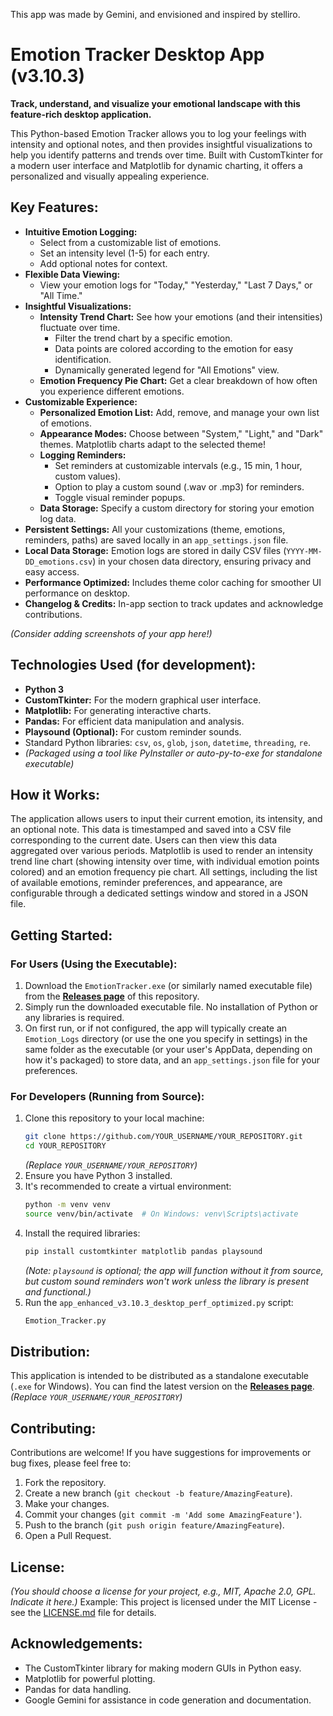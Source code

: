 This app was made by Gemini, and envisioned and inspired by stelliro.

# Emotion Tracker Desktop App (v3.10.3)

**Track, understand, and visualize your emotional landscape with this feature-rich desktop application.**

This Python-based Emotion Tracker allows you to log your feelings with intensity and optional notes, and then provides insightful visualizations to help you identify patterns and trends over time. Built with CustomTkinter for a modern user interface and Matplotlib for dynamic charting, it offers a personalized and visually appealing experience.

## Key Features:

*   **Intuitive Emotion Logging:**
    *   Select from a customizable list of emotions.
    *   Set an intensity level (1-5) for each entry.
    *   Add optional notes for context.
*   **Flexible Data Viewing:**
    *   View your emotion logs for "Today," "Yesterday," "Last 7 Days," or "All Time."
*   **Insightful Visualizations:**
    *   **Intensity Trend Chart:** See how your emotions (and their intensities) fluctuate over time.
        *   Filter the trend chart by a specific emotion.
        *   Data points are colored according to the emotion for easy identification.
        *   Dynamically generated legend for "All Emotions" view.
    *   **Emotion Frequency Pie Chart:** Get a clear breakdown of how often you experience different emotions.
*   **Customizable Experience:**
    *   **Personalized Emotion List:** Add, remove, and manage your own list of emotions.
    *   **Appearance Modes:** Choose between "System," "Light," and "Dark" themes. Matplotlib charts adapt to the selected theme!
    *   **Logging Reminders:**
        *   Set reminders at customizable intervals (e.g., 15 min, 1 hour, custom values).
        *   Option to play a custom sound (.wav or .mp3) for reminders.
        *   Toggle visual reminder popups.
    *   **Data Storage:** Specify a custom directory for storing your emotion log data.
*   **Persistent Settings:** All your customizations (theme, emotions, reminders, paths) are saved locally in an `app_settings.json` file.
*   **Local Data Storage:** Emotion logs are stored in daily CSV files (`YYYY-MM-DD_emotions.csv`) in your chosen data directory, ensuring privacy and easy access.
*   **Performance Optimized:** Includes theme color caching for smoother UI performance on desktop.
*   **Changelog & Credits:** In-app section to track updates and acknowledge contributions.

*(Consider adding screenshots of your app here!)*
<!-- Example: <img src="path/to/screenshot1.png" width="400"> -->

## Technologies Used (for development):

*   **Python 3**
*   **CustomTkinter:** For the modern graphical user interface.
*   **Matplotlib:** For generating interactive charts.
*   **Pandas:** For efficient data manipulation and analysis.
*   **Playsound (Optional):** For custom reminder sounds.
*   Standard Python libraries: `csv`, `os`, `glob`, `json`, `datetime`, `threading`, `re`.
*   *(Packaged using a tool like PyInstaller or auto-py-to-exe for standalone executable)*

## How it Works:

The application allows users to input their current emotion, its intensity, and an optional note. This data is timestamped and saved into a CSV file corresponding to the current date. Users can then view this data aggregated over various periods. Matplotlib is used to render an intensity trend line chart (showing intensity over time, with individual emotion points colored) and an emotion frequency pie chart. All settings, including the list of available emotions, reminder preferences, and appearance, are configurable through a dedicated settings window and stored in a JSON file.

## Getting Started:

### For Users (Using the Executable):

1.  Download the `EmotionTracker.exe` (or similarly named executable file) from the **[Releases page](https://github.com/Stelliro/Emotion-Tracker/releases/tag/v3.10.3)** of this repository.
2.  Simply run the downloaded executable file. No installation of Python or any libraries is required.
3.  On first run, or if not configured, the app will typically create an `Emotion_Logs` directory (or use the one you specify in settings) in the same folder as the executable (or your user's AppData, depending on how it's packaged) to store data, and an `app_settings.json` file for your preferences.

### For Developers (Running from Source):

1.  Clone this repository to your local machine:
    ```bash
    git clone https://github.com/YOUR_USERNAME/YOUR_REPOSITORY.git
    cd YOUR_REPOSITORY
    ```
    *(Replace `YOUR_USERNAME/YOUR_REPOSITORY`)*
2.  Ensure you have Python 3 installed.
3.  It's recommended to create a virtual environment:
    ```bash
    python -m venv venv
    source venv/bin/activate  # On Windows: venv\Scripts\activate
    ```
4.  Install the required libraries:
    ```bash
    pip install customtkinter matplotlib pandas playsound
    ```
    *(Note: `playsound` is optional; the app will function without it from source, but custom sound reminders won't work unless the library is present and functional.)*
5.  Run the `app_enhanced_v3.10.3_desktop_perf_optimized.py` script:
    ```bash
    Emotion_Tracker.py
    ```

## Distribution:

This application is intended to be distributed as a standalone executable (`.exe` for Windows). You can find the latest version on the **[Releases page](https://github.com/YOUR_USERNAME/YOUR_REPOSITORY/releases)**.
*(Replace `YOUR_USERNAME/YOUR_REPOSITORY`)*

## Contributing:

Contributions are welcome! If you have suggestions for improvements or bug fixes, please feel free to:

1.  Fork the repository.
2.  Create a new branch (`git checkout -b feature/AmazingFeature`).
3.  Make your changes.
4.  Commit your changes (`git commit -m 'Add some AmazingFeature'`).
5.  Push to the branch (`git push origin feature/AmazingFeature`).
6.  Open a Pull Request.

## License:

*(You should choose a license for your project, e.g., MIT, Apache 2.0, GPL. Indicate it here.)*
Example: This project is licensed under the MIT License - see the [LICENSE.md](LICENSE.md) file for details.

## Acknowledgements:

*   The CustomTkinter library for making modern GUIs in Python easy.
*   Matplotlib for powerful plotting.
*   Pandas for data handling.
*   Google Gemini for assistance in code generation and documentation.
